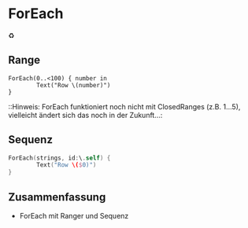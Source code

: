 # ForEach
♻️

## Range
```
ForEach(0..<100) { number in
        Text("Row \(number)")
}
```
 
::Hinweis: ForEach funktioniert noch nicht mit ClosedRanges (z.B. 1…5), vielleicht ändert sich das noch in der Zukunft…:

## Sequenz
```swift
ForEach(strings, id:\.self) {
        Text("Row \($0)")
}
```

## Zusammenfassung
- ForEach mit Ranger und Sequenz